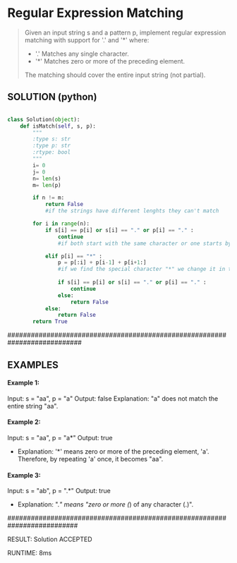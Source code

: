 # Regular Expression Matching
> Given an input string s and a pattern p, implement regular expression matching with support for '.' and '*' where:
>
> - '.' Matches any single character.​​​​
> - '*' Matches zero or more of the preceding element.
>   
> The matching should cover the entire input string (not partial).

## SOLUTION (python)
```python

class Solution(object):
    def isMatch(self, s, p):
        """
        :type s: str
        :type p: str
        :rtype: bool
        """
        i= 0
        j= 0
        n= len(s)
        m= len(p)

        if n != m:
            return False
            #if the strings have different lenghts they can't match

        for i in range(n):
            if s[i] == p[i] or s[i] == "." or p[i] == "." :
                continue
                #if both start with the same character or one starts by "." the loop can continue because of the special definition of the character "."

            elif p[i] == "*" :
                p = p[:i] + p[i-1] + p[i+1:]
                #if we find the special character "*" we change it in the original string p by the preceding element and repeat the comparison above
                
                if s[i] == p[i] or s[i] == "." or p[i] == "." :
                    continue
                else:
                    return False
            else:
                return False
        return True
```

###########################################################################
## EXAMPLES

#### Example 1:

Input: s = "aa", p = "a"
Output: false
Explanation: "a" does not match the entire string "aa".


#### Example 2:

Input: s = "aa", p = "a*"
Output: true
- Explanation: '*' means zero or more of the preceding element, 'a'. Therefore, by repeating 'a' once, it becomes "aa".


#### Example 3:

Input: s = "ab", p = ".*"
Output: true
- Explanation: ".*" means "zero or more (*) of any character (.)".

##########################################################################

RESULT: Solution ACCEPTED

RUNTIME: 8ms

        
